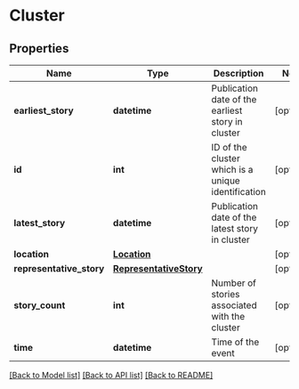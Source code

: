 # Cluster

## Properties
Name | Type | Description | Notes
------------ | ------------- | ------------- | -------------
**earliest_story** | **datetime** | Publication date of the earliest story in cluster | [optional] 
**id** | **int** | ID of the cluster which is a unique identification | [optional] 
**latest_story** | **datetime** | Publication date of the latest story in cluster | [optional] 
**location** | [**Location**](Location.md) |  | [optional] 
**representative_story** | [**RepresentativeStory**](RepresentativeStory.md) |  | [optional] 
**story_count** | **int** | Number of stories associated with the cluster | [optional] 
**time** | **datetime** | Time of the event | [optional] 

[[Back to Model list]](../README.md#documentation-for-models) [[Back to API list]](../README.md#documentation-for-api-endpoints) [[Back to README]](../README.md)


